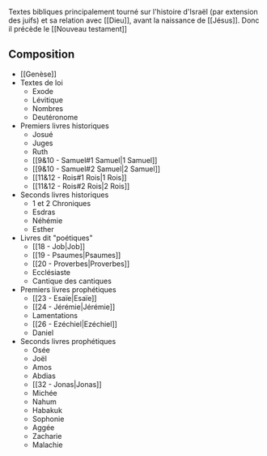 Textes bibliques principalement tourné sur l'histoire d'Israël (par extension des juifs) et sa relation avec [[Dieu]], avant la naissance de [[Jésus]]. Donc il précède le [[Nouveau testament]]
## Composition
- [[Genèse]]
- Textes de loi
	- Exode
	- Lévitique
	- Nombres
	- Deutéronome
- Premiers livres historiques
	- Josué
	- Juges
	- Ruth
	- [[9&10 - Samuel#1 Samuel|1 Samuel]]
	- [[9&10 - Samuel#2 Samuel|2 Samuel]]
	- [[11&12 - Rois#1 Rois|1 Rois]]
	- [[11&12 - Rois#2 Rois|2 Rois]]
- Seconds livres historiques
	- 1 et 2 Chroniques
	- Esdras
	- Néhémie
	- Esther
- Livres dit "poétiques"
	- [[18 - Job|Job]]
	- [[19 - Psaumes|Psaumes]]
	- [[20 - Proverbes|Proverbes]]
	- Ecclésiaste
	- Cantique des cantiques
- Premiers livres prophétiques
	- [[23 - Esaïe|Esaïe]]
	- [[24 - Jérémie|Jérémie]]
	- Lamentations
	- [[26 - Ezéchiel|Ezéchiel]]
	- Daniel
- Seconds livres prophétiques
	- Osée
	- Joël
	- Amos
	- Abdias
	- [[32 - Jonas|Jonas]]
	- Michée
	- Nahum
	- Habakuk
	- Sophonie
	- Aggée
	- Zacharie
	- Malachie